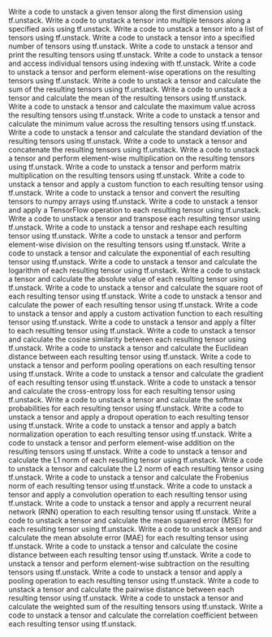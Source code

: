 Write a code to unstack a given tensor along the first dimension using tf.unstack.
Write a code to unstack a tensor into multiple tensors along a specified axis using tf.unstack.
Write a code to unstack a tensor into a list of tensors using tf.unstack.
Write a code to unstack a tensor into a specified number of tensors using tf.unstack.
Write a code to unstack a tensor and print the resulting tensors using tf.unstack.
Write a code to unstack a tensor and access individual tensors using indexing with tf.unstack.
Write a code to unstack a tensor and perform element-wise operations on the resulting tensors using tf.unstack.
Write a code to unstack a tensor and calculate the sum of the resulting tensors using tf.unstack.
Write a code to unstack a tensor and calculate the mean of the resulting tensors using tf.unstack.
Write a code to unstack a tensor and calculate the maximum value across the resulting tensors using tf.unstack.
Write a code to unstack a tensor and calculate the minimum value across the resulting tensors using tf.unstack.
Write a code to unstack a tensor and calculate the standard deviation of the resulting tensors using tf.unstack.
Write a code to unstack a tensor and concatenate the resulting tensors using tf.unstack.
Write a code to unstack a tensor and perform element-wise multiplication on the resulting tensors using tf.unstack.
Write a code to unstack a tensor and perform matrix multiplication on the resulting tensors using tf.unstack.
Write a code to unstack a tensor and apply a custom function to each resulting tensor using tf.unstack.
Write a code to unstack a tensor and convert the resulting tensors to numpy arrays using tf.unstack.
Write a code to unstack a tensor and apply a TensorFlow operation to each resulting tensor using tf.unstack.
Write a code to unstack a tensor and transpose each resulting tensor using tf.unstack.
Write a code to unstack a tensor and reshape each resulting tensor using tf.unstack.
Write a code to unstack a tensor and perform element-wise division on the resulting tensors using tf.unstack.
Write a code to unstack a tensor and calculate the exponential of each resulting tensor using tf.unstack.
Write a code to unstack a tensor and calculate the logarithm of each resulting tensor using tf.unstack.
Write a code to unstack a tensor and calculate the absolute value of each resulting tensor using tf.unstack.
Write a code to unstack a tensor and calculate the square root of each resulting tensor using tf.unstack.
Write a code to unstack a tensor and calculate the power of each resulting tensor using tf.unstack.
Write a code to unstack a tensor and apply a custom activation function to each resulting tensor using tf.unstack.
Write a code to unstack a tensor and apply a filter to each resulting tensor using tf.unstack.
Write a code to unstack a tensor and calculate the cosine similarity between each resulting tensor using tf.unstack.
Write a code to unstack a tensor and calculate the Euclidean distance between each resulting tensor using tf.unstack.
Write a code to unstack a tensor and perform pooling operations on each resulting tensor using tf.unstack.
Write a code to unstack a tensor and calculate the gradient of each resulting tensor using tf.unstack.
Write a code to unstack a tensor and calculate the cross-entropy loss for each resulting tensor using tf.unstack.
Write a code to unstack a tensor and calculate the softmax probabilities for each resulting tensor using tf.unstack.
Write a code to unstack a tensor and apply a dropout operation to each resulting tensor using tf.unstack.
Write a code to unstack a tensor and apply a batch normalization operation to each resulting tensor using tf.unstack.
Write a code to unstack a tensor and perform element-wise addition on the resulting tensors using tf.unstack.
Write a code to unstack a tensor and calculate the L1 norm of each resulting tensor using tf.unstack.
Write a code to unstack a tensor and calculate the L2 norm of each resulting tensor using tf.unstack.
Write a code to unstack a tensor and calculate the Frobenius norm of each resulting tensor using tf.unstack.
Write a code to unstack a tensor and apply a convolution operation to each resulting tensor using tf.unstack.
Write a code to unstack a tensor and apply a recurrent neural network (RNN) operation to each resulting tensor using tf.unstack.
Write a code to unstack a tensor and calculate the mean squared error (MSE) for each resulting tensor using tf.unstack.
Write a code to unstack a tensor and calculate the mean absolute error (MAE) for each resulting tensor using tf.unstack.
Write a code to unstack a tensor and calculate the cosine distance between each resulting tensor using tf.unstack.
Write a code to unstack a tensor and perform element-wise subtraction on the resulting tensors using tf.unstack.
Write a code to unstack a tensor and apply a pooling operation to each resulting tensor using tf.unstack.
Write a code to unstack a tensor and calculate the pairwise distance between each resulting tensor using tf.unstack.
Write a code to unstack a tensor and calculate the weighted sum of the resulting tensors using tf.unstack.
Write a code to unstack a tensor and calculate the correlation coefficient between each resulting tensor using tf.unstack.